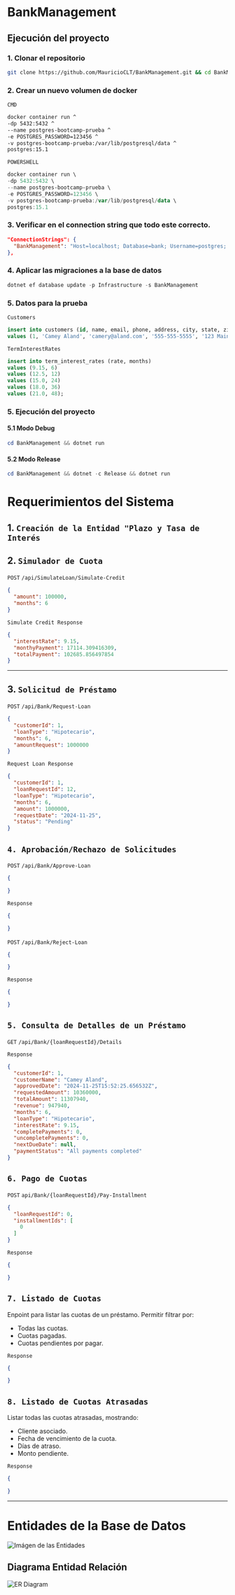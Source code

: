 # BankManagement


## Ejecución del proyecto
### 1. Clonar el repositorio
```sh
git clone https://github.com/MauricioCLT/BankManagement.git && cd BankManagement
```

### 2. Crear un nuevo volumen de docker
`CMD`
```sh
docker container run ^
-dp 5432:5432 ^
--name postgres-bootcamp-prueba ^
-e POSTGRES_PASSWORD=123456 ^
-v postgres-bootcamp-prueba:/var/lib/postgresql/data ^
postgres:15.1
```

`POWERSHELL`
```ps1
docker container run \
-dp 5432:5432 \
--name postgres-bootcamp-prueba \
-e POSTGRES_PASSWORD=123456 \
-v postgres-bootcamp-prueba:/var/lib/postgresql/data \
postgres:15.1
```

### 3. Verificar en el connection string que todo este correcto.
```json
"ConnectionStrings": {
  "BankManagement": "Host=localhost; Database=bank; Username=postgres; Password=123456"
},
```

### 4. Aplicar las migraciones a la base de datos
```ps1
dotnet ef database update -p Infrastructure -s BankManagement
```

### 5. Datos para la prueba
`Customers`
```sql
insert into customers (id, name, email, phone, address, city, state, zipcode, country, credit_limit) 
values (1, 'Camey Aland', 'camery@aland.com', '555-555-5555', '123 Main Street', 'New York', 'NY', '10001', 'USA', 10000);
```

`TermInterestRates`
```sql
insert into term_interest_rates (rate, months)
values (9.15, 6)
values (12.5, 12)
values (15.0, 24)
values (18.0, 36)
values (21.0, 48);
```

### 5. Ejecución del proyecto
#### 5.1 Modo Debug
```ps1
cd BankManagement && dotnet run
```
#### 5.2 Modo Release
```ps1
cd BankManagement && dotnet -c Release && dotnet run
```

# Requerimientos del Sistema
## 1. `Creación de la Entidad "Plazo y Tasa de Interés`


## 2. `Simulador de Cuota`

`POST` `/api/SimulateLoan/Simulate-Credit`

```json
{
  "amount": 100000,
  "months": 6
}
```

`Simulate Credit Response`
```json
{
  "interestRate": 9.15,
  "monthyPayment": 17114.309416309,
  "totalPayment": 102685.856497854
}
```

---

## 3. `Solicitud de Préstamo`

`POST` `/api/Bank/Request-Loan`
```json
{
  "customerId": 1,
  "loanType": "Hipotecario",
  "months": 6,
  "amountRequest": 1000000
}
```

`Request Loan Response`

```json
{
  "customerId": 1,
  "loanRequestId": 12,
  "loanType": "Hipotecario",
  "months": 6,
  "amount": 1000000,
  "requestDate": "2024-11-25",
  "status": "Pending"
}
```

## `4. Aprobación/Rechazo de Solicitudes`

`POST` `/api/Bank/Approve-Loan`
```json
{

}
```

`Response`
```json
{

}
```
`POST` `/api/Bank/Reject-Loan`
```json
{

}
```

`Response`
```json
{

}
```


## `5. Consulta de Detalles de un Préstamo`

`GET` `/api/Bank/{loanRequestId}/Details`

`Response`
```json
{
  "customerId": 1,
  "customerName": "Camey Aland",
  "approvedDate": "2024-11-25T15:52:25.656532Z",
  "requestedAmount": 10360000,
  "totalAmount": 11307940,
  "revenue": 947940,
  "months": 6,
  "loanType": "Hipotecario",
  "interestRate": 9.15,
  "completePayments": 0,
  "uncompletePayments": 0,
  "nextDueDate": null,
  "paymentStatus": "All payments completed"
}
```

## `6. Pago de Cuotas`
`POST` `api/Bank/{loanRequestId}/Pay-Installment`
```json
{
  "loanRequestId": 0,
  "installmentIds": [
    0
  ]
}
```

`Response`
```json
{

}
```

## `7. Listado de Cuotas`
Enpoint para listar las cuotas de un préstamo. Permitir filtrar por:
- Todas las cuotas.
- Cuotas pagadas.
- Cuotas pendientes por pagar.

`Response`
```json
{

}
```

## `8. Listado de Cuotas Atrasadas`
Listar todas las cuotas atrasadas, mostrando:
- Cliente asociado.
- Fecha de vencimiento de la cuota.
- Días de atraso.
- Monto pendiente.

`Response`
```json
{

}
```

---

# Entidades de la Base de Datos

![Imágen de las Entidades](./img/BankFixed.jpg)

## Diagrama Entidad Relación
![ER Diagram](./img/ERBankFixed.png)